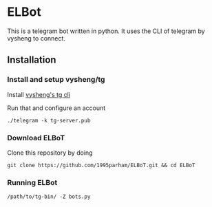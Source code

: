 ELBot
===================

This is a telegram bot written in python. It uses the CLI of telegram by vysheng to connect.

## Installation ##

### Install and setup vysheng/tg ###
Install [vysheng's tg cli](http://github.com/vysheng/tg/#installation)

Run that and configure an account
    
    ./telegram -k tg-server.pub
    
### Download ELBoT ###
Clone this repository by doing
    
    git clone https://github.com/1995parham/ELBoT.git && cd ELBoT
    
### Running ELBot ###
    
    /path/to/tg-bin/ -Z bots.py
    
